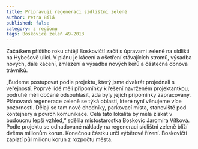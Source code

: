 ```yaml
---
title: Připravují regeneraci sídlištní zeleně
author: Petra Bílá
published: false
category: z regionu
tags: Boskovice zeleň 49-2013
---
```


Začátkem příštího roku chtějí Boskovičtí začít s úpravami zeleně na sídlišti na Hybešově ulici. V plánu je kácení a ošetření stávajících stromů, výsadba nových, dále kácení, zmlazení a výsadba nových keřů a částečná obnova trávníků.

„Budeme postupovat podle projektu, který jsme dvakrát projednali s veřejností. Poprvé lidé měli připomínky k řešení navrženém projektantkou, podruhé měli občané odsouhlasit, zda byly jejich připomínky zapracovány. Plánovaná regenerace zeleně se týká oblasti, které nyní věnujeme více pozornosti. Dělají se tam nové chodníky, parkovací místa, stanoviště pod kontejnery a povrch komunikace. Celá tato lokalita by měla získat v budoucnu lepší vzhled,“ sdělila místostarostka Boskovic Jaromíra Vítková. Podle projektu se odhadované náklady na regeneraci sídlištní zeleně blíží dvěma milionům korun. Konečnou částku určí výběrové řízení. Boskovičtí zaplatí půl milionu korun z rozpočtu města.